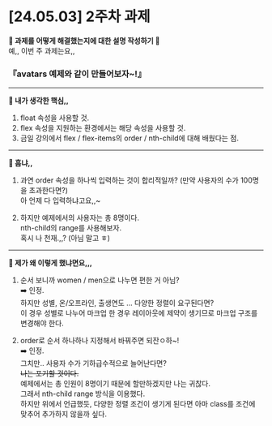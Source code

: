 # [24.05.03] 2주차 과제
**👊 과제를 어떻게 해결했는지에 대한 설명 작성하기 👊**
<br>
예,, 이번 주 과제는요,,
### 『avatars 예제와 같이 만들어보자~!』
<hr>
<b>🎯 내가 생각한 핵심,,</b>
<br>

1. float 속성을 사용할 것.
2. flex 속성을 지원하는 환경에서는 해당 속성을 사용할 것.
3. 금일 강의에서 flex / flex-items의 order / nth-child에 대해 배웠다는 점.
<hr>
<b>🤔 흠냐,,</b>
<br>

1. 과연 order 속성을 하나씩 입력하는 것이 합리적일까? (만약 사용자의 수가 100명을 초과한다면?)
<br> 아 언제 다 입력하냐고요,,~

2. 하지만 예제에서의 사용자는 총 8명이다.
<br> nth-child의 range를 사용해보자.
<br> 혹시 나 천재.,,? (아님 말고 ㅎ)
<hr>
<b>🙋 제가 왜 이렇게 했냐면요,,,</b>
<br>

1. 순서 보니까 women / men으로 나누면 편한 거 아님?
<br> ➡️ 인정.
<br> 하지만 성별, 온/오프라인, 출생연도 ... 다양한 정렬이 요구된다면?
<br> 이 경우 성별로 나누어 마크업 한 경우 레이아웃에 제약이 생기므로 마크업 구조를 변경해야 한다.

2. order로 순서 하나하나 지정해서 바꿔주면 되잔ㅇ하~!
<br> ➡️ 인정.
<br> 그치만.. 사용자 수가 기하급수적으로 늘어난다면?
<br> ~~나는 포기할 것이다.~~
<br> 예제에서는 총 인원이 8명이기 때문에 할만하겠지만 나는 귀찮다.
<br> 그래서 nth-child range 방식을 이용했다.
<br> 하지만 위에서 언급했듯, 다양한 정렬 조건이 생기게 된다면 아마 class를 조건에 맞추어 추가하지 않을까 싶다.